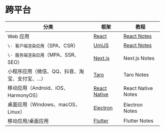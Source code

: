# 跨平台

分类 | 框架 | 教程
---|---|---
Web 应用 | [React](https://zh-hans.react.dev/) | [React Notes](/guide/intro/)
`\- 客户端渲染应用`（SPA、CSR） | [UmiJS](https://umijs.org) | [React Notes](/guide/intro/)
`\- 服务端渲染应用`（MPA、SSR、SEO） | [Next.js](https://nextjs.org/) | Next.js Notes
小程序应用（微信、QQ、抖音、淘宝、支付宝、...） | [Taro](https://taro.js.org/) | Taro Notes
移动应用（Android、iOS、HarmonyOS） | [React Native](https://reactnative.dev/) | React Native Notes
桌面应用（Windows、macOS、Linux） | [Electron](https://www.electronjs.org/) | Electron Notes
移动应用/桌面应用 | [Flutter](https://flutter.dev/) | Flutter Notes